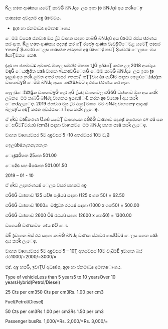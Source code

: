 Ǩල හɜත ආəǂකය යටෙƮ කාබǦ බǊද ෙලස ඉතා ʈʚ බǊදú අය කරǩෙɏ

පාɜසɜක අවදානම අƍ ûɝමටය.

- ȿදɢ හා ජනමාධɕ අමාතɕාංශය

ෙමම වසෙə ජනවාɜ මස ʆට වාහන සඳහා කාබǦ බǊදú අය ûɝමට රජය ưරණය කර ඇත. Ǩල හɜත ආəǂකය පදනȼ කර ගƮ රජෙɏ ආəǂක වැඩȘʘෙවළ යටෙƮ පɜසර ʏතකාȾ Șයවරú ෙලස පාɜසɜක අවදානම අƍ ûɝෙȼ තවƮ Șයවරú ෙලස ෙමය āයාƮමක ෙකෙə.

ȿදɢ හා ජනමාධɕ අමාතɕ මංගල සමරɫර මහතා ɪʆǦ ඉǎɜපƮ කරන ලද 2018 අයවැය මęǦ ෙයʤŏත පɜǎ වාහන ʏȽකɞවǦෙගǦ ෙමම කාබǦ බǊද ෙලස ඉතා ʈʚ ȿදලú අය කරǩ ලබන අතර පɜසර ʏතකාȾ තƮƮවය ǎɜ ගැǦɫම සඳහා ඉෙලúෙžʣǧක වාහනවɣǦ ෙමම බǊද අය ෙනʣûɝමට ද රජය ưරණය කර ඇත.

ඉෙලúෙžʣǧක වාහනවɣǦ හැර අǦ ʆයɥ වාහනවල එǦŏǦ ධාɜතාව මත අය කරǩ ලබන ෙමම කාබǦ බǊද වාහනය ɣයාපǎංĽ කරන ȿɢ වසෙə Ǐ අය කරǩ ෙනʣලැෙȩ. 2019 ජනවාɜ මස ʆට āයාƮමක ෙමම බǊද වාහනෙɏ ආදායȼ බලපƴය අɥƮ කරන අවස්ථාෙɩ Ǐ අය කරǩ ලැෙȩ.

ඒ අǩව වəĚකරණ Ʊනú යටෙƮ වාහනයක එǦŏǦ ධාɜතාව පදනȼ කරෙගන එʏ එú ඝන ෙසǦටȾටරයú (cm3) සඳහා වාəɿකව ෙමම බǊද පහත පɜǎ කරǩ ලැෙȩ.

වාහන වəගයවසර 5ට අƍවසර 5 -10 අතරවසර 10ට වැƋ

ඉෙලúƀúනැතනැතනැත

ෙදȿʑǦශත 25ශත 501.00

ෙපžɢ සහ ƌසɢශත 501.001.50

2019 – 01 - 10

ඒ අǩව උදාහරණයú ෙලස වසර පහකට අƍ

එǦŏǦ ධාɜතාව 125 යƱɞ පැǎයú සඳහා (125 x ශත 50) = 62.50

එǦŏǦ ධාɜතාව 1000 ෙමʤටə රථයú සඳහා (1000 x ශත50) = 500.00

එǦŏǦ ධාɜතාව 2600 Őȗ රථයú සඳහා (2600 x ශත50) = 1300.00

වශෙයǦ වාəɿකව ෙගɪය ɒƱ ෙɩ.

මĚ ȝවාහන බස් රථ සඳහා කාබǦ බǊද වාəɿක ස්ථාවර ගාස්Ʊවú ෙලස පහත පɜǎ අය කරǩ ලැෙȩ.

වාහන වəගයවසර 5ට අƍවසර 5 – 10Ʈ අතරවසර 10ට වැƋමĚ ȝවාහන බස් රථ1000/=2000/=3000/=

එȼ. අɣ හසǦ, ȝවෘƮƯ අධɕúෂ, ȿදɢ හා ජනමාධɕ අමාතɕාංශය.

Type of vehicleLess than 5 years5 to 10 yearsOver 10 yearsHybrid(Petrol/Diesel)

25 Cts per cm350 Cts per cm3Rs. 1.00 per cm3

Fuel(Petrol/Diesel)

50 Cts per cm3Rs 1.00 per cm3Rs 1.50 per cm3

Passenger busRs. 1,000/=Rs. 2,000/=Rs. 3,000/=